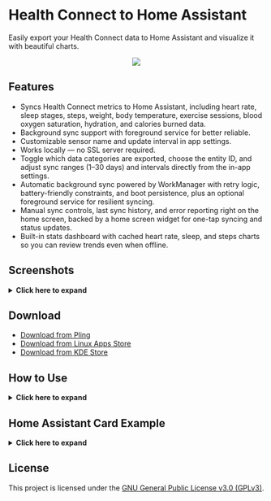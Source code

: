 # Health Connect to Home Assistant

Easily export your Health Connect data to Home Assistant and visualize it with beautiful charts.

<p align="center">
    <img src="https://github.com/user-attachments/assets/1981aada-8c78-47b6-b5da-55b44bcaa9f7"/>
</p>

## Features
- Syncs Health Connect metrics to Home Assistant, including heart rate, sleep stages, steps, weight, body temperature, exercise sessions, blood oxygen saturation, hydration, and calories burned data.
- Background sync support with foreground service for better reliable.
- Customizable sensor name and update interval in app settings.
- Works locally — no SSL server required.
- Toggle which data categories are exported, choose the entity ID, and adjust sync ranges (1–30 days) and intervals directly from the in-app settings.
- Automatic background sync powered by WorkManager with retry logic, battery-friendly constraints, and boot persistence, plus an optional foreground service for resilient syncing.
- Manual sync controls, last sync history, and error reporting right on the home screen, backed by a home screen widget for one-tap syncing and status updates.
- Built-in stats dashboard with cached heart rate, sleep, and steps charts so you can review trends even when offline.

<h2> Screenshots</h2>

<details><summary><b>Click here to expand</b></summary>
<p float="left">
  <img src="https://github.com/user-attachments/assets/c3dcc859-1ca3-4af4-a753-6855436568ca" width="30%" />
  <img src="https://github.com/user-attachments/assets/c02e6796-2d62-482c-82c2-2af003645b74" width="30%" />
  <img src="https://github.com/user-attachments/assets/d4be983f-bb19-4c6d-9a95-290477b97cab" width="30%" />
</p>
</details>

## Download

- [Download from Pling](https://www.pling.com/p/2281233/)
- [Download from Linux Apps Store](https://www.linux-apps.com/p/2281233/)
- [Download from KDE Store](https://www.linux-apps.com/p/2281233/)

## How to Use

<details><summary><b>Click here to expand</b></summary>
  
### 1. Generate a Home Assistant Access Token

- Log in to your Home Assistant instance.

- Click your profile (top right corner).

- Go to the Security tab.

- Scroll to the bottom and click Create Token.

- Name it something like Health Connect, then copy the token.

### 2. Set Up Health Connect to Home Assistant

- Enter your Home Assistant URL.

- Paste your Access Token into the token field.

- (Optional) Customize the sensor entity ID and sync interval.

### 3. Log In & Grant Permissions

- Click Login and confirm it's connected successfully.

- Click Grant Permission:

  - Toggle Allow All.

  - Confirm all requested permissions.

  - Allow background sync if prompted.

### 4. Sync Your Data

- The app will automatically sync in the background.

- You can also tap Manual Sync to trigger it immediately.

### 5. (Optional) Check Home Assistant Entities

- Go to Developer Tools > States in Home Assistant.

- Search for sensor.health_connect to see your synced data.
</details>

## Home Assistant Card Example

<details><summary><b>Click here to expand</b></summary>
  
### Prerequisite

  - Install [apexcharts-card](https://github.com/RomRider/apexcharts-card) via HACS or manual.

  - Refresh your browser after install.

### Heart Rate Chart

```yaml
type: custom:apexcharts-card
header:
  title: Heart Rate
  show: true
now:
  show: true
  label: now
graph_span: 24h
span:
  start: day
  offset: +0h
apex_config:
  chart:
    height: 300px
  stroke:
    curve: smooth
    width: 2
series:
  - entity: sensor.health_connect
    name: Heart Rate (BPM)
    color: "#e6550d"
    type: line
    extend_to: false
    float_precision: 0
    data_generator: |
      const todayKey = new Intl.DateTimeFormat('en-CA', {
        timeZone: hass.config.time_zone ?? 'UTC'
      }).format(new Date());
      const samples = entity.attributes.heart?.[todayKey] || {};
      return Object.values(samples)
        .map(sample => [sample.time * 1000, sample.bpm])
        .sort((a, b) => a[0] - b[0]);
yaxis:
  - min: 0
    max: 150
    decimals: 0
```

### Sleep Stats Chart

```yaml
type: custom:apexcharts-card
graph_span: 1d
header:
  show: true
  title: Sleep Stats
  show_states: true
  colorize_states: true
apex_config:
  chart:
    height: 320px
series:
  - entity: sensor.health_connect
    name: Total Sleep
    color: "#d62728"
    show:
      in_chart: false
      in_header: true
      as_duration: second
    extend_to: false
    float_precision: 0
    data_generator: |
      const lastSleep = entity.attributes.sleep?.lastSleep;
      if (!lastSleep?.start || !lastSleep?.end) {
        return [];
      }
      return [[lastSleep.start * 1000, lastSleep.end - lastSleep.start]];
  - entity: sensor.health_connect
    name: Awake
    type: line
    color: "#9e9e9e"
    show:
      in_header: false
      legend_value: false
      as_duration: second
    extend_to: false
    float_precision: 0
    data_generator: |
      const stages = entity.attributes.sleep?.lastSleep?.stage || [];
      return stages
        .filter(stage => stage.stage === '1')
        .flatMap(stage => stage.sessions.map(session => {
          const duration = session.duration ?? (session.endTime - session.startTime);
          return [session.startTime * 1000, duration];
        }))
        .sort((a, b) => a[0] - b[0]);
  - entity: sensor.health_connect
    name: Light Sleep
    type: line
    color: "#1f77b4"
    show:
      in_header: false
      legend_value: false
      as_duration: second
    extend_to: false
    float_precision: 0
    data_generator: |
      const stages = entity.attributes.sleep?.lastSleep?.stage || [];
      return stages
        .filter(stage => stage.stage === '4')
        .flatMap(stage => stage.sessions.map(session => {
          const duration = session.duration ?? (session.endTime - session.startTime);
          return [session.startTime * 1000, duration];
        }))
        .sort((a, b) => a[0] - b[0]);
  - entity: sensor.health_connect
    name: Deep Sleep
    type: line
    color: "#2ca02c"
    extend_to: false
    show:
      in_header: false
      legend_value: false
      as_duration: second
    float_precision: 0
    data_generator: |
      const stages = entity.attributes.sleep?.lastSleep?.stage || [];
      return stages
        .filter(stage => stage.stage === '5')
        .flatMap(stage => stage.sessions.map(session => {
          const duration = session.duration ?? (session.endTime - session.startTime);
          return [session.startTime * 1000, duration];
        }))
        .sort((a, b) => a[0] - b[0]);
  - entity: sensor.health_connect
    name: REM
    type: line
    color: "#9467bd"
    extend_to: false
    show:
      in_header: false
      legend_value: false
      as_duration: second
    float_precision: 0
    data_generator: |
      const stages = entity.attributes.sleep?.lastSleep?.stage || [];
      return stages
        .filter(stage => stage.stage === '6')
        .flatMap(stage => stage.sessions.map(session => {
          const duration = session.duration ?? (session.endTime - session.startTime);
          return [session.startTime * 1000, duration];
        }))
        .sort((a, b) => a[0] - b[0]);
```

### Daily Steps & Goal Tracking

```yaml
type: custom:apexcharts-card
header:
  show: true
  title: Steps (Last 14 Days)
graph_span: 14d
span:
  start: day
  offset: "-13d"
series:
  - entity: sensor.health_connect
    name: Steps
    type: column
    color: "#ff7f0e"
    extend_to: false
    float_precision: 0
    show:
      in_header: true
    data_generator: |
      const steps = entity.attributes.steps || {};
      return Object.values(steps)
        .map(entry => {
          const base = (entry?.endTime ?? entry?.startTime ?? 0) * 1000;
          if (!Number.isFinite(base) || base === 0) {
            return null;
          }
          return [base, entry?.count ?? 0];
        })
        .filter(Boolean)
        .sort((a, b) => a[0] - b[0]);
  - entity: sensor.health_connect
    type: line
    name: Goal
    color: "#607d8b"
    data_generator: |
      const dayMs = 24 * 60 * 60 * 1000;
      const anchor = new Date();
      anchor.setHours(0, 0, 0, 0);
      const base = anchor.getTime();
      return Array.from({ length: 14 }, (_, idx) => {
        const ts = base - (13 - idx) * dayMs;
        return [ts, 5000];
      });
```

### Weight & Body Composition Trend

```yaml
type: custom:apexcharts-card
header:
  title: Weight Trend
  show: true
graph_span: 30d
series:
  - entity: sensor.health_connect
    name: Weight (kg)
    type: line
    color: "#8e24aa"
    extend_to: false
    float_precision: 2
    data_generator: |
      const weightData = entity.attributes.weight || {};
      return Object.values(weightData)
        .flatMap(day => Object.entries(day).map(([timestamp, value]) => {
          const ts = Number(timestamp) * 1000;
          if (!Number.isFinite(ts) || ts === 0) {
            return null;
          }
          return [ts, value];
        }))
        .filter(Boolean)
        .sort((a, b) => a[0] - b[0]);
```

### Blood Oxygen Saturation

```yaml
type: custom:apexcharts-card
header:
  title: SpO₂ Readings
  show: true
graph_span: 7d
apex_config:
  chart:
    height: 300px
series:
  - entity: sensor.health_connect
    name: SpO₂ (%)
    type: area
    color: "#03a9f4"
    extend_to: false
    float_precision: 1
    show:
      in_header: true
    data_generator: |
      const oxygenData = entity.attributes.oxygen || {};
      return Object.values(oxygenData)
        .flatMap(day => Object.entries(day).map(([timestamp, value]) => {
          const ts = Number(timestamp) * 1000;
          if (!Number.isFinite(ts) || ts === 0) {
            return null;
          }
          return [ts, value];
        }))
        .filter(Boolean)
        .sort((a, b) => a[0] - b[0]);
yaxis:
  - min: 80
    max: 100
    decimals: 0
```

### Hydration Log

```yaml
type: custom:apexcharts-card
header:
  title: Hydration (ml)
  show: true
graph_span: 7d
span:
  start: day
  offset: "-6d"
series:
  - entity: sensor.health_connect
    name: Intake
    type: column
    color: "#4fc3f7"
    extend_to: false
    float_precision: 0
    data_generator: |
      const hydration = entity.attributes.hydration || {};
      return Object.values(hydration)
        .map(entry => {
          const base = (entry?.endTime ?? entry?.startTime ?? 0) * 1000;
          if (!Number.isFinite(base) || base === 0) {
            return null;
          }
          return [base, entry?.volume ?? 0];
        })
        .filter(Boolean)
        .sort((a, b) => a[0] - b[0]);
```

### Exercise Session Timeline

```yaml
type: custom:apexcharts-card
header:
  title: Exercise Duration
  show: true
graph_span: 14d
apex_config:
  chart:
    type: area
    height: 320px
series:
  - entity: sensor.health_connect
    name: Session Minutes
    type: area
    color: "#43a047"
    extend_to: false
    float_precision: 0
    data_generator: |
      const exercise = entity.attributes.exercise || {};
      const minutes = Object.values(exercise)
        .flatMap(day => (day.sessions || []).map(session => [session.startTime * 1000, session.duration / 60]));
      return minutes.sort((a, b) => a[0] - b[0]);
  - entity: sensor.health_connect
    name: Total Daily Duration
    type: column
    color: "#66bb6a"
    extend_to: false
    float_precision: 0
    data_generator: |
      const exercise = entity.attributes.exercise || {};
      return Object.entries(exercise)
        .map(([date, data]) => {
          if (!data?.totalDuration) {
            return null;
          }
          const firstSession = data.sessions?.[0]?.startTime;
          const fallbackMs = date && date !== 'unknown' ? Date.parse(`${date}T00:00:00Z`) : NaN;
          const baseMs = Number.isFinite(firstSession) ? firstSession * 1000 : fallbackMs;
          if (!Number.isFinite(baseMs) || baseMs === 0) {
            return null;
          }
          return [baseMs, (data.totalDuration || 0) / 60];
        })
        .filter(Boolean)
        .sort((a, b) => a[0] - b[0]);
```

### Calories Burned Chart

```yaml
type: custom:apexcharts-card
header:
  title: Calories Burned
  show: true
graph_span: 7d
span:
  start: day
  offset: "-6d"
apex_config:
  chart:
    height: 300px
  stroke:
    curve: smooth
    width: 2
series:
  - entity: sensor.health_connect
    name: Calories Burned
    color: "#d62728"
    type: line
    extend_to: false
    float_precision: 0
    show:
      in_header: true
    data_generator: |
      const data = entity.attributes.calories || {};
      return Object.values(data)
        .map(item => {
          const base = (item?.endTime ?? item?.startTime ?? 0) * 1000;
          if (!Number.isFinite(base) || base === 0) {
            return null;
          }
          return [base, item?.energy ?? 0];
        })
        .filter(Boolean)
        .sort((a, b) => a[0] - b[0]);
```

</details>

## License

This project is licensed under the [GNU General Public License v3.0 (GPLv3)](https://github.com/AyraHikari/HealthConnect_to_HomeAssistant/blob/master/LICENSE).
